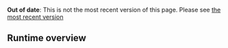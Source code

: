 <span class="warnings">**Out of date**: This is not the most recent version of this page. Please see [the most recent version](y)</span>
## Runtime overview

